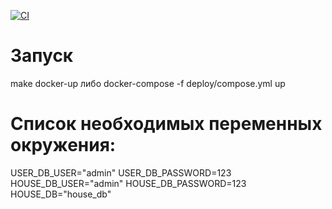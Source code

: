 [![CI](https://github.com/BurtsE/avito-test/actions/workflows/ci.yml/badge.svg)](https://github.com/BurtsE/avito-test/actions/workflows/ci.yml)

# Запуск

make docker-up 
либо 
docker-compose -f deploy/compose.yml up

# Список необходимых переменных окружения:

USER_DB_USER="admin"
USER_DB_PASSWORD=123
HOUSE_DB_USER="admin"
HOUSE_DB_PASSWORD=123
HOUSE_DB="house_db"
